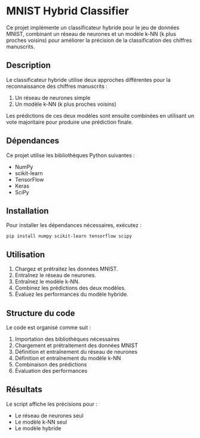 # MNIST Hybrid Classifier

Ce projet implémente un classificateur hybride pour le jeu de données MNIST, combinant un réseau de neurones et un modèle k-NN (k plus proches voisins) pour améliorer la précision de la classification des chiffres manuscrits.

## Description

Le classificateur hybride utilise deux approches différentes pour la reconnaissance des chiffres manuscrits :

1. Un réseau de neurones simple
2. Un modèle k-NN (k plus proches voisins)

Les prédictions de ces deux modèles sont ensuite combinées en utilisant un vote majoritaire pour produire une prédiction finale.

## Dépendances

Ce projet utilise les bibliothèques Python suivantes :

- NumPy
- scikit-learn
- TensorFlow
- Keras
- SciPy

## Installation

Pour installer les dépendances nécessaires, exécutez :

```
pip install numpy scikit-learn tensorflow scipy
```

## Utilisation

1. Chargez et prétraitez les données MNIST.
2. Entraînez le réseau de neurones.
3. Entraînez le modèle k-NN.
4. Combinez les prédictions des deux modèles.
5. Évaluez les performances du modèle hybride.

## Structure du code

Le code est organisé comme suit :

1. Importation des bibliothèques nécessaires
2. Chargement et prétraitement des données MNIST
3. Définition et entraînement du réseau de neurones
4. Définition et entraînement du modèle k-NN
5. Combinaison des prédictions
6. Évaluation des performances

## Résultats

Le script affiche les précisions pour :
- Le réseau de neurones seul
- Le modèle k-NN seul
- Le modèle hybride



